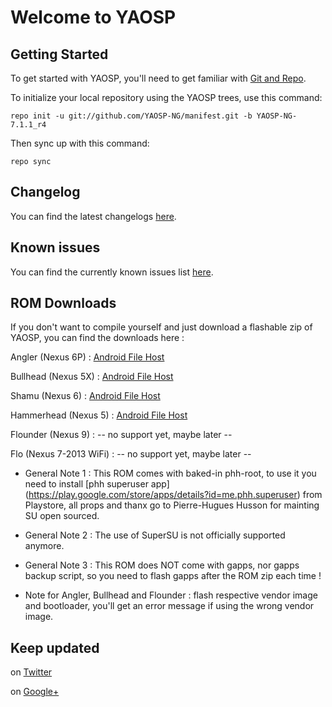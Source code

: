 Welcome to YAOSP
================


Getting Started
---------------

To get started with YAOSP, you'll need to get familiar with
[Git and Repo](http://source.android.com/source/requirements.html).


To initialize your local repository using the YAOSP trees, use this command:

	repo init -u git://github.com/YAOSP-NG/manifest.git -b YAOSP-NG-7.1.1_r4


Then sync up with this command:

	repo sync



Changelog
---------

You can find the latest changelogs [here](https://raw.githubusercontent.com/YAOSP-NG/vendor_yaosp/YAOSP-NG-7.1.1_r4/misc/doc/Changelog.txt).



Known issues
------------

You can find the currently known issues list [here](https://raw.githubusercontent.com/YAOSP-NG/vendor_yaosp/YAOSP-NG-7.1.1_r4/misc/doc/Known_issues.txt).



ROM Downloads
-------------

If you don't want to compile yourself and just download a flashable zip of YAOSP, you can find the downloads here :

Angler (Nexus 6P) : [Android File Host](https://www.androidfilehost.com/?w=files&flid=114286)

Bullhead (Nexus 5X) : [Android File Host](https://www.androidfilehost.com/?w=files&flid=114526)

Shamu (Nexus 6) : [Android File Host](https://www.androidfilehost.com/?w=files&flid=114294)

Hammerhead (Nexus 5) : [Android File Host](https://www.androidfilehost.com/?w=files&flid=136897)

Flounder (Nexus 9) : -- no support yet, maybe later --

Flo (Nexus 7-2013 WiFi) : -- no support yet, maybe later --

* General Note 1 : This ROM comes with baked-in phh-root, to use it you need to install [phh superuser app] (https://play.google.com/store/apps/details?id=me.phh.superuser) from Playstore, all props and thanx go to Pierre-Hugues Husson for mainting SU open sourced.

* General Note 2 : The use of SuperSU is not officially supported anymore.

* General Note 3 : This ROM does NOT come with gapps, nor gapps backup script, so you need to flash gapps after the ROM zip each time !

* Note for Angler, Bullhead and Flounder : flash respective vendor image and bootloader, you'll get an error message if using the wrong vendor image.

Keep updated
------------

on [Twitter](https://twitter.com/yank555lu)

on [Google+](https://plus.google.com/u/0/112534316917164554045)
